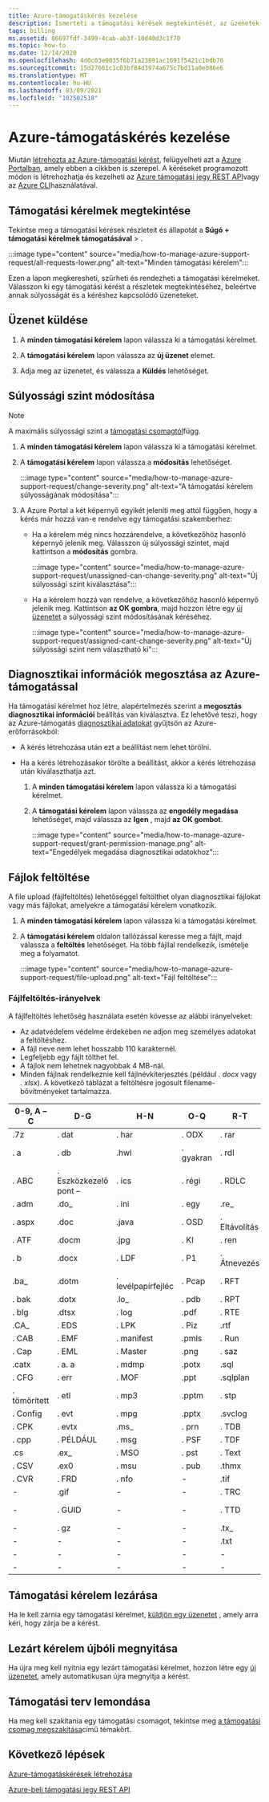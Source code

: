 ```yaml
---
title: Azure-támogatáskérés kezelése
description: Ismerteti a támogatási kérések megtekintését, az üzenetek küldését, a kérés súlyossági szintjének megváltoztatását, a diagnosztikai adatok megosztását az Azure-támogatással, a lezárt támogatási kérelem ismételt megnyitását és a fájlok feltöltését.
tags: billing
ms.assetid: 86697fdf-3499-4cab-ab3f-10d40d3c1f70
ms.topic: how-to
ms.date: 12/14/2020
ms.openlocfilehash: 4d0c03e0035f6b71a23891ac1691f5421c1bdb76
ms.sourcegitcommit: 15d27661c1c03bf84d3974a675c7bd11a0e086e6
ms.translationtype: MT
ms.contentlocale: hu-HU
ms.lasthandoff: 03/09/2021
ms.locfileid: "102502518"
---
```

# <a name="manage-an-azure-support-request"></a>Azure-támogatáskérés kezelése

Miután [létrehozta az Azure-támogatási kérést](how-to-create-azure-support-request.md), felügyelheti azt a [Azure Portalban](https://portal.azure.com), amely ebben a cikkben is szerepel. A kéréseket programozott módon is létrehozhatja és kezelheti az [Azure támogatási jegy REST API](/rest/api/support)vagy az [Azure CLI](/cli/azure/azure-cli-support-request)használatával.

## <a name="view-support-requests"></a>Támogatási kérelmek megtekintése

Tekintse meg a támogatási kérések részleteit és állapotát a **Súgó + támogatási kérelmek támogatásával**  >   .

:::image type="content" source="media/how-to-manage-azure-support-request/all-requests-lower.png" alt-text="Minden támogatási kérelem":::

Ezen a lapon megkeresheti, szűrheti és rendezheti a támogatási kérelmeket. Válasszon ki egy támogatási kérést a részletek megtekintéséhez, beleértve annak súlyosságát és a kéréshez kapcsolódó üzeneteket.

## <a name="send-a-message"></a>Üzenet küldése

1. A **minden támogatási kérelem** lapon válassza ki a támogatási kérelmet.

1. A **támogatási kérelem** lapon válassza az **új üzenet** elemet.

1. Adja meg az üzenetet, és válassza a **Küldés** lehetőséget.

## <a name="change-the-severity-level"></a>Súlyossági szint módosítása

> [!NOTE]
> A maximális súlyossági szint a [támogatási csomagtól](https://azure.microsoft.com/support/plans)függ.
>

1. A **minden támogatási kérelem** lapon válassza ki a támogatási kérelmet.

1. A **támogatási kérelem** lapon válassza a **módosítás** lehetőséget.

    :::image type="content" source="media/how-to-manage-azure-support-request/change-severity.png" alt-text="A támogatási kérelem súlyosságának módosítása":::

1. A Azure Portal a két képernyő egyikét jeleníti meg attól függően, hogy a kérés már hozzá van-e rendelve egy támogatási szakemberhez:

    - Ha a kérelem még nincs hozzárendelve, a következőhöz hasonló képernyő jelenik meg. Válasszon új súlyossági szintet, majd kattintson a **módosítás** gombra.

        :::image type="content" source="media/how-to-manage-azure-support-request/unassigned-can-change-severity.png" alt-text="Új súlyossági szint kiválasztása":::

    - Ha a kérelem hozzá van rendelve, a következőhöz hasonló képernyő jelenik meg. Kattintson **az OK gombra**, majd hozzon létre egy [új üzenetet](#send-a-message) a súlyossági szint módosításának kéréséhez.

        :::image type="content" source="media/how-to-manage-azure-support-request/assigned-cant-change-severity.png" alt-text="Új súlyossági szint nem választható ki":::

## <a name="share-diagnostic-information-with-azure-support"></a>Diagnosztikai információk megosztása az Azure-támogatással

Ha támogatási kérelmet hoz létre, alapértelmezés szerint a **megosztás diagnosztikai információi** beállítás van kiválasztva. Ez lehetővé teszi, hogy az Azure-támogatás [diagnosztikai adatokat](https://azure.microsoft.com/support/legal/support-diagnostic-information-collection/) gyűjtsön az Azure-erőforrásokból:

* A kérés létrehozása után ezt a beállítást nem lehet törölni.

* Ha a kérés létrehozásakor törölte a beállítást, akkor a kérés létrehozása után kiválaszthatja azt.

    1. A **minden támogatási kérelem** lapon válassza ki a támogatási kérelmet.
    
    1. A **támogatási kérelem** lapon válassza az **engedély megadása** lehetőséget, majd válassza az **Igen** , majd **az OK gombot**.
    
        :::image type="content" source="media/how-to-manage-azure-support-request/grant-permission-manage.png" alt-text="Engedélyek megadása diagnosztikai adatokhoz":::

## <a name="upload-files"></a>Fájlok feltöltése

A file upload (fájlfeltöltés) lehetőséggel feltölthet olyan diagnosztikai fájlokat vagy más fájlokat, amelyekre a támogatási kérelem vonatkozik.

1. A **minden támogatási kérelem** lapon válassza ki a támogatási kérelmet.

1. A **támogatási kérelem** oldalon tallózással keresse meg a fájlt, majd válassza a **feltöltés** lehetőséget. Ha több fájllal rendelkezik, ismételje meg a folyamatot.

    :::image type="content" source="media/how-to-manage-azure-support-request/file-upload.png" alt-text="Fájl feltöltése":::

### <a name="file-upload-guidelines"></a>Fájlfeltöltés-irányelvek

A fájlfeltöltés lehetőség használata esetén kövesse az alábbi irányelveket:

* Az adatvédelem védelme érdekében ne adjon meg személyes adatokat a feltöltéshez.
* A fájl neve nem lehet hosszabb 110 karakternél.
* Legfeljebb egy fájlt tölthet fel.
* A fájlok nem lehetnek nagyobbak 4 MB-nál.
* Minden fájlnak rendelkeznie kell fájlnévkiterjesztés (például *. docx* vagy *. xlsx*). A következő táblázat a feltöltésre jogosult filename-bővítményeket tartalmazza.

| 0-9, A – C    | D-G   | H-N         | O-Q   | R-T      | U-W        | X – Z     |
|-------------|-------|-------------|-------|----------|------------|---------|
| .7z         | . dat  | . har        | . ODX  | . rar     | .uccapilog | .xlam   |
| . a          | . db   | .hwl        | . gyakran  | . rdl     | .uccplog   | . XLR    |
| . ABC        | . Eszközkezelő pont –  | . ics        | . régi  | . RDLC    | . udcx      | .xls    |
| . adm        | .do_  | . ini        | . egy  | .re_     | .vb_       | .xlsb   |
| . aspx       | .doc  | .java       | . OSD  | . Eltávolítás  | .vbs_      | .xlsm   |
| . ATF        | .docm | .jpg        | . KI  | . ren     | . vcf       | .xlsx   |
| . b          | .docx | . LDF        | . P1   | . Átnevezés  | . vsd       | .xlt    |
| .ba_        | .dotm | . levélpapírfejléc | . Pcap | . RFT     | . wdb       | .xltx   |
| . bak        | .dotx | .lo_        | . pdb  | . RPT     | . WKS       | .xml    |
| . blg        | .dtsx | . log        | .pdf  | . RTE     | . WMA       | . XMLA   |
| .CA_        | . EDS  | . LPK        | . Piz  | .rtf     | . wmv       | .xps    |
| . CAB        | . EMF  | . manifest   | .pmls | . Run     | . WMZ       | . xsd    |
| . Cap        | . EML  | . Master     | .png  | . saz     | . wps       | . xsn    |
| .catx       | . a. a  | . mdmp       | .potx | .sql     | . WPT       | . xxx    |
| . CFG        | . err  | . MOF        | .ppt  | .sqlplan | . WSDL      | .z_     |
| . tömörített | . etl  | . mp3        | .pptm | . stp     | . wsp       | . Z01    |
| . Config     | . evt  | . mpg        | .pptx | .svclog  | .wtl       | .z02    |
| . CPK        | . evtx | .ms_        | . prn  | . TDB     | -          | . zi     |
| . cpp        | . PÉLDÁUL   | . msg        | . PSF  | . TDF     | -          | .zi_    |
| .cs         | .ex_  | . MSO        | . pst  | . Text    | -          | .zip    |
| . CSV        | .ex0  | . msu        | . pub  | .thmx    | -          | .zip_   |
| . CVR        | . FRD  | . nfo        | -     | .tif     | -          | .zipp   |
| -           | .gif  | -           | -     | . TRC     | -          | . zip |
| -           | . GUID | -           | -     | . TTD     | -          | . villámgyors  |
| -           | . gz   | -           | -     | .tx_     | -          | . ZIPX   |
| -           | -     | -           | -     | .txt     | -          | . zit    |
| -           | -     | -           | -     | -        | -          | .zix    |
| -           | -     | -           | -     | -        | -          | . ZZZ    |

## <a name="close-a-support-request"></a>Támogatási kérelem lezárása

Ha le kell zárnia egy támogatási kérelmet, [küldjön egy üzenetet](#send-a-message) , amely arra kéri, hogy zárja be a kérést.

## <a name="reopen-a-closed-request"></a>Lezárt kérelem újbóli megnyitása

Ha újra meg kell nyitnia egy lezárt támogatási kérelmet, hozzon létre egy [új üzenetet](#send-a-message), amely automatikusan újra megnyitja a kérést.

## <a name="cancel-a-support-plan"></a>Támogatási terv lemondása

Ha meg kell szakítania egy támogatási csomagot, tekintse meg [a támogatási csomag megszakítása](../../cost-management-billing/manage/cancel-azure-subscription.md#cancel-a-support-plan)című témakört.

## <a name="next-steps"></a>Következő lépések

[Azure-támogatáskérések létrehozása](how-to-create-azure-support-request.md)

[Azure-beli támogatási jegy REST API](/rest/api/support)
